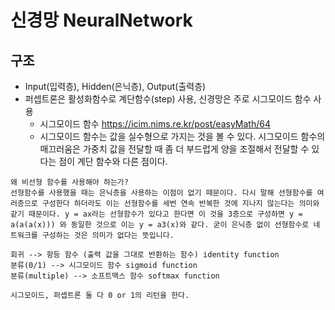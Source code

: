# 신경망 NeuralNetwork

## 구조
- Input(입력층), Hidden(은닉층), Output(출력층)
- 퍼셉트론은 활성화함수로 계단함수(step) 사용, 신경망은 주로 시그모이드 함수 사용 
    - 시그모이드 함수 https://icim.nims.re.kr/post/easyMath/64
    - 시그모이드 함수는 값을 실수형으로 가지는 것을 볼 수 있다. 시그모이드 함수의 매끄러움은 가중치 값을 전달할 때 좀 더 부드럽게 양을 조절해서 전달할 수 있다는 점이 계단 함수와 다른 점이다.

```
왜 비선형 함수를 사용해야 하는가?
선형함수를 사용했을 때는 은닉층을 사용하는 이점이 없기 때문이다. 다시 말해 선형함수를 여러층으로 구성한다 하더라도 이는 선형함수를 세번 연속 반복한 것에 지나지 않는다는 의미와 같기 때문이다. y = ax라는 선형함수가 있다고 한다면 이 것을 3층으로 구성하면 y = a(a(a(x))) 와 동일한 것으로 이는 y = a3(x)와 같다. 굳이 은닉층 없이 선형함수로 네트워크를 구성하는 것은 의미가 없다는 뜻입니다.
```
```
회귀 --> 항등 함수 (출력 값을 그대로 반환하는 함수) identity function
분류(0/1) --> 시그모이드 함수 sigmoid function
분류(multiple) --> 소프트맥스 함수 softmax function
```
```
시그모이드, 퍼셉트론 둘 다 0 or 1의 리턴을 한다.
```
